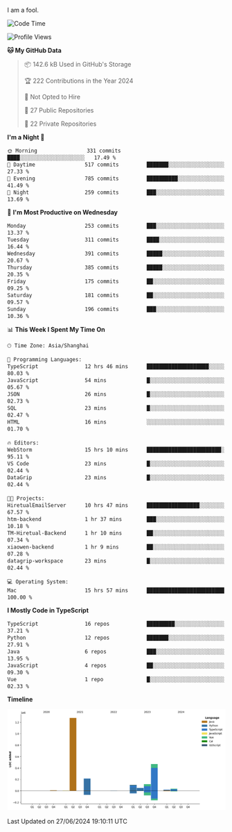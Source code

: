 I am a fool.

<!--START_SECTION:waka-->
![Code Time](http://img.shields.io/badge/Code%20Time-1%2C519%20hrs%2030%20mins-blue)

![Profile Views](http://img.shields.io/badge/Profile%20Views-0-blue)

**🐱 My GitHub Data** 

> 📦 142.6 kB Used in GitHub's Storage 
 > 
> 🏆 222 Contributions in the Year 2024
 > 
> 🚫 Not Opted to Hire
 > 
> 📜 27 Public Repositories 
 > 
> 🔑 22 Private Repositories 
 > 
**I'm a Night 🦉** 

```text
🌞 Morning                331 commits         ████░░░░░░░░░░░░░░░░░░░░░   17.49 % 
🌆 Daytime                517 commits         ███████░░░░░░░░░░░░░░░░░░   27.33 % 
🌃 Evening                785 commits         ██████████░░░░░░░░░░░░░░░   41.49 % 
🌙 Night                  259 commits         ███░░░░░░░░░░░░░░░░░░░░░░   13.69 % 
```
📅 **I'm Most Productive on Wednesday** 

```text
Monday                   253 commits         ███░░░░░░░░░░░░░░░░░░░░░░   13.37 % 
Tuesday                  311 commits         ████░░░░░░░░░░░░░░░░░░░░░   16.44 % 
Wednesday                391 commits         █████░░░░░░░░░░░░░░░░░░░░   20.67 % 
Thursday                 385 commits         █████░░░░░░░░░░░░░░░░░░░░   20.35 % 
Friday                   175 commits         ██░░░░░░░░░░░░░░░░░░░░░░░   09.25 % 
Saturday                 181 commits         ██░░░░░░░░░░░░░░░░░░░░░░░   09.57 % 
Sunday                   196 commits         ███░░░░░░░░░░░░░░░░░░░░░░   10.36 % 
```


📊 **This Week I Spent My Time On** 

```text
🕑︎ Time Zone: Asia/Shanghai

💬 Programming Languages: 
TypeScript               12 hrs 46 mins      ████████████████████░░░░░   80.03 % 
JavaScript               54 mins             █░░░░░░░░░░░░░░░░░░░░░░░░   05.67 % 
JSON                     26 mins             █░░░░░░░░░░░░░░░░░░░░░░░░   02.73 % 
SQL                      23 mins             █░░░░░░░░░░░░░░░░░░░░░░░░   02.47 % 
HTML                     16 mins             ░░░░░░░░░░░░░░░░░░░░░░░░░   01.70 % 

🔥 Editors: 
WebStorm                 15 hrs 10 mins      ████████████████████████░   95.11 % 
VS Code                  23 mins             █░░░░░░░░░░░░░░░░░░░░░░░░   02.44 % 
DataGrip                 23 mins             █░░░░░░░░░░░░░░░░░░░░░░░░   02.44 % 

🐱‍💻 Projects: 
HiretualEmailServer      10 hrs 47 mins      █████████████████░░░░░░░░   67.57 % 
htm-backend              1 hr 37 mins        ███░░░░░░░░░░░░░░░░░░░░░░   10.18 % 
TM-Hiretual-Backend      1 hr 10 mins        ██░░░░░░░░░░░░░░░░░░░░░░░   07.34 % 
xiaowen-backend          1 hr 9 mins         ██░░░░░░░░░░░░░░░░░░░░░░░   07.28 % 
datagrip-workspace       23 mins             █░░░░░░░░░░░░░░░░░░░░░░░░   02.44 % 

💻 Operating System: 
Mac                      15 hrs 57 mins      █████████████████████████   100.00 % 
```

**I Mostly Code in TypeScript** 

```text
TypeScript               16 repos            █████████░░░░░░░░░░░░░░░░   37.21 % 
Python                   12 repos            ███████░░░░░░░░░░░░░░░░░░   27.91 % 
Java                     6 repos             ███░░░░░░░░░░░░░░░░░░░░░░   13.95 % 
JavaScript               4 repos             ██░░░░░░░░░░░░░░░░░░░░░░░   09.30 % 
Vue                      1 repo              █░░░░░░░░░░░░░░░░░░░░░░░░   02.33 % 
```



**Timeline**

![Lines of Code chart](https://raw.githubusercontent.com/VeejaLiu/VeejaLiu/master/assets/bar_graph.png)


 Last Updated on 27/06/2024 19:10:11 UTC
<!--END_SECTION:waka-->
